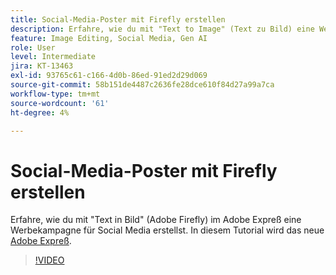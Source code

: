 ```yaml
---
title: Social-Media-Poster mit Firefly erstellen
description: Erfahre, wie du mit "Text to Image" (Text zu Bild) eine Werbekampagne für Social Media erstellst. Auf dem Adobe Firefly basiert.
feature: Image Editing, Social Media, Gen AI
role: User
level: Intermediate
jira: KT-13463
exl-id: 93765c61-c166-4d0b-86ed-91ed2d29d069
source-git-commit: 58b151de4487c2636fe28dce610f84d27a99a7ca
workflow-type: tm+mt
source-wordcount: '61'
ht-degree: 4%

---
```


# Social-Media-Poster mit Firefly erstellen

Erfahre, wie du mit &quot;Text in Bild&quot; (Adobe Firefly) im Adobe Expreß eine Werbekampagne für Social Media erstellst. In diesem Tutorial wird das neue [Adobe Expreß](https://www.adobe.com/express/).

>[!VIDEO](https://video.tv.adobe.com/v/3420533?quality=12&learn=on&hidetitle=true)
